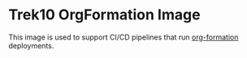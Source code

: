 # Trek10 OrgFormation Image

This image is used to support CI/CD pipelines that run [org-formation](https://github.com/org-formation/org-formation-cli) deployments.

